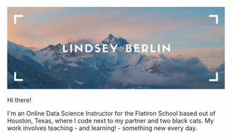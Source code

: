 ![github cover image made with Canva](githubcoverimage.png)

Hi there!

I'm an Online Data Science Instructor for the Flatiron School based out of Houston, Texas, where I code next to my partner and two black cats. My work involves teaching - and learning! - something new every day.
